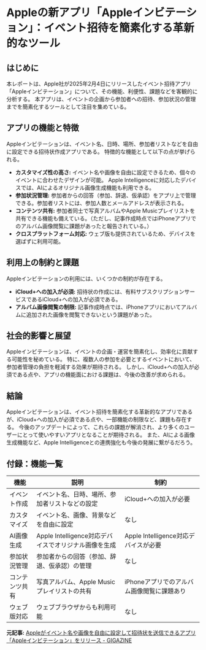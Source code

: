 # Appleの新アプリ「Appleインビテーション」：イベント招待を簡素化する革新的なツール

## はじめに

本レポートは、Apple社が2025年2月4日にリリースしたイベント招待アプリ「Appleインビテーション」について、その機能、利便性、課題などを客観的に分析する。  本アプリは、イベントの企画から参加者への招待、参加状況の管理までを簡素化するツールとして注目を集めている。

## アプリの機能と特徴

Appleインビテーションは、イベント名、日時、場所、参加者リストなどを自由に設定できる招待状作成アプリである。  特徴的な機能として以下の点が挙げられる。

* **カスタマイズ性の高さ:** イベント名や画像を自由に設定できるため、個々のイベントに合わせたデザインが可能。  Apple Intelligenceに対応したデバイスでは、AIによるオリジナル画像生成機能も利用できる。
* **参加状況管理:** 参加者からの回答（参加、辞退、仮承認）をアプリ上で管理できる。参加者リストには、参加人数とメールアドレスが表示される。
* **コンテンツ共有:** 参加者同士で写真アルバムやApple Musicプレイリストを共有できる機能も備えている。（ただし、記事作成時点ではiPhoneアプリでのアルバム画像閲覧に課題があったと報告されている。）
* **クロスプラットフォーム対応:** ウェブ版も提供されているため、デバイスを選ばずに利用可能。


## 利用上の制約と課題

Appleインビテーションの利用には、いくつかの制約が存在する。

* **iCloud+への加入が必須:** 招待状の作成には、有料サブスクリプションサービスであるiCloud+への加入が必須である。
* **アルバム画像閲覧の制限:** 記事作成時点では、iPhoneアプリにおいてアルバムに追加された画像を閲覧できないという課題があった。


## 社会的影響と展望

Appleインビテーションは、イベントの企画・運営を簡素化し、効率化に貢献する可能性を秘めている。  特に、複数人の参加を必要とするイベントにおいて、参加者管理の負担を軽減する効果が期待される。  しかし、iCloud+への加入が必須である点や、アプリの機能面における課題は、今後の改善が求められる。


## 結論

Appleインビテーションは、イベント招待を簡素化する革新的なアプリであるが、iCloud+への加入が必須である点や、一部機能の制限など、課題も存在する。  今後のアップデートによって、これらの課題が解消され、より多くのユーザーにとって使いやすいアプリとなることが期待される。  また、AIによる画像生成機能など、Apple Intelligenceとの連携強化も今後の発展に繋がるだろう。


## 付録：機能一覧

| 機能           | 説明                                                                     | 制約                                   |
|---------------|--------------------------------------------------------------------------|----------------------------------------|
| イベント作成     | イベント名、日時、場所、参加者リストなどの設定                               | iCloud+への加入が必要                    |
| カスタマイズ     | イベント名、画像、背景などを自由に設定                                     | なし                                       |
| AI画像生成     | Apple Intelligence対応デバイスでオリジナル画像を生成                         | Apple Intelligence対応デバイスが必要      |
| 参加状況管理   | 参加者からの回答（参加、辞退、仮承認）の管理                               | なし                                       |
| コンテンツ共有   | 写真アルバム、Apple Musicプレイリストの共有                               | iPhoneアプリでのアルバム画像閲覧に課題あり |
| ウェブ版対応     | ウェブブラウザからも利用可能                                             | なし                                       |




**元記事:** [Appleがイベント名や画像を自由に設定して招待状を送信できるアプリ「Appleインビテーション」をリリース - GIGAZINE](https://gigazine.net/news/20250205-apple-invite/)
